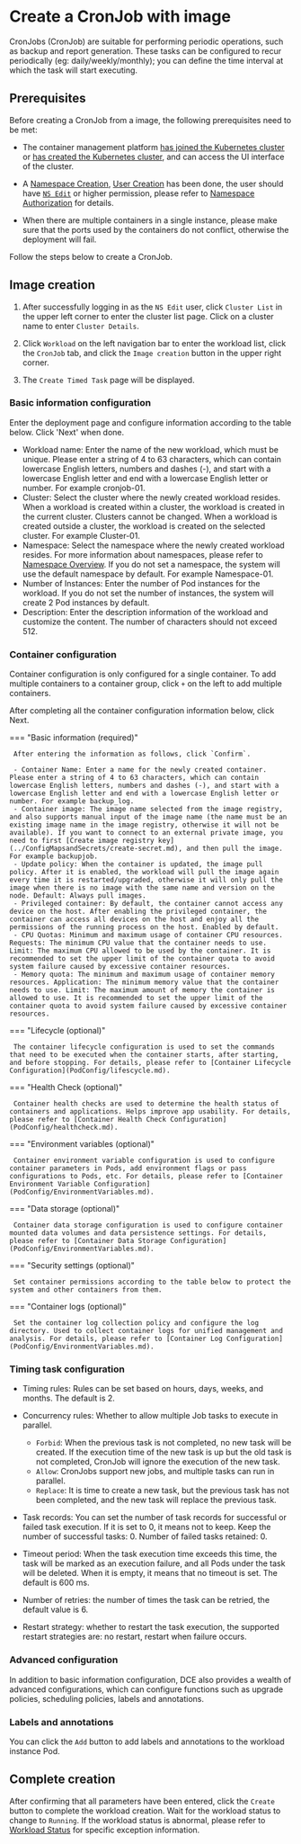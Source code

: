# Create a CronJob with image

CronJobs (CronJob) are suitable for performing periodic operations, such as backup and report generation. These tasks can be configured to recur periodically (eg: daily/weekly/monthly); you can define the time interval at which the task will start executing.

## Prerequisites

Before creating a CronJob from a image, the following prerequisites need to be met:

- The container management platform [has joined the Kubernetes cluster](../Clusters/JoinACluster.md) or [has created the Kubernetes cluster](../Clusters/CreateCluster.md), and can access the UI interface of the cluster.

- A [Namespace Creation](../Namespaces/createtens.md), [User Creation](../../../ghippo/04UserGuide/01UserandAccess/User.md) has been done, the user should have [`NS Edit`](../Permissions/PermissionBrief.md#ns-edit) or higher permission, please refer to [Namespace Authorization](../Permissions/Cluster-NSAuth.md) for details.

- When there are multiple containers in a single instance, please make sure that the ports used by the containers do not conflict, otherwise the deployment will fail.

Follow the steps below to create a CronJob.

## Image creation

1. After successfully logging in as the `NS Edit` user, click `Cluster List` in the upper left corner to enter the cluster list page. Click on a cluster name to enter `Cluster Details`.

     

2. Click `Workload` on the left navigation bar to enter the workload list, click the `CronJob` tab, and click the `Image creation` button in the upper right corner.

     

3. The `Create Timed Task` page will be displayed.

### Basic information configuration

Enter the deployment page and configure information according to the table below. Click 'Next' when done.



- Workload name: Enter the name of the new workload, which must be unique. Please enter a string of 4 to 63 characters, which can contain lowercase English letters, numbers and dashes (-), and start with a lowercase English letter and end with a lowercase English letter or number. For example cronjob-01.
- Cluster: Select the cluster where the newly created workload resides. When a workload is created within a cluster, the workload is created in the current cluster. Clusters cannot be changed. When a workload is created outside a cluster, the workload is created on the selected cluster. For example Cluster-01.
- Namespace: Select the namespace where the newly created workload resides. For more information about namespaces, please refer to [Namespace Overview](../Namespaces/createns.md). If you do not set a namespace, the system will use the default namespace by default. For example Namespace-01.
- Number of Instances: Enter the number of Pod instances for the workload. If you do not set the number of instances, the system will create 2 Pod instances by default.
- Description: Enter the description information of the workload and customize the content. The number of characters should not exceed 512.

### Container configuration

Container configuration is only configured for a single container. To add multiple containers to a container group, click `+` on the left to add multiple containers.

After completing all the container configuration information below, click Next.

=== "Basic information (required)"

     

     After entering the information as follows, click `Confirm`.

     - Container Name: Enter a name for the newly created container. Please enter a string of 4 to 63 characters, which can contain lowercase English letters, numbers and dashes (-), and start with a lowercase English letter and end with a lowercase English letter or number. For example backup_log.
     - Container image: The image name selected from the image registry, and also supports manual input of the image name (the name must be an existing image name in the image registry, otherwise it will not be available). If you want to connect to an external private image, you need to first [Create image registry key](../ConfigMapsandSecrets/create-secret.md), and then pull the image. For example backupjob.
     - Update policy: When the container is updated, the image pull policy. After it is enabled, the workload will pull the image again every time it is restarted/upgraded, otherwise it will only pull the image when there is no image with the same name and version on the node. Default: Always pull images.
     - Privileged container: By default, the container cannot access any device on the host. After enabling the privileged container, the container can access all devices on the host and enjoy all the permissions of the running process on the host. Enabled by default.
     - CPU Quotas: Minimum and maximum usage of container CPU resources. Requests: The minimum CPU value that the container needs to use. Limit: The maximum CPU allowed to be used by the container. It is recommended to set the upper limit of the container quota to avoid system failure caused by excessive container resources.
     - Memory quota: The minimum and maximum usage of container memory resources. Application: The minimum memory value that the container needs to use. Limit: The maximum amount of memory the container is allowed to use. It is recommended to set the upper limit of the container quota to avoid system failure caused by excessive container resources.

=== "Lifecycle (optional)"

     The container lifecycle configuration is used to set the commands that need to be executed when the container starts, after starting, and before stopping. For details, please refer to [Container Lifecycle Configuration](PodConfig/lifescycle.md).

     

=== "Health Check (optional)"

     Container health checks are used to determine the health status of containers and applications. Helps improve app usability. For details, please refer to [Container Health Check Configuration](PodConfig/healthcheck.md).

     

=== "Environment variables (optional)"

     Container environment variable configuration is used to configure container parameters in Pods, add environment flags or pass configurations to Pods, etc. For details, please refer to [Container Environment Variable Configuration](PodConfig/EnvironmentVariables.md).

     

=== "Data storage (optional)"

     Container data storage configuration is used to configure container mounted data volumes and data persistence settings. For details, please refer to [Container Data Storage Configuration](PodConfig/EnvironmentVariables.md).

     

=== "Security settings (optional)"

     Set container permissions according to the table below to protect the system and other containers from them.

     

=== "Container logs (optional)"

     Set the container log collection policy and configure the log directory. Used to collect container logs for unified management and analysis. For details, please refer to [Container Log Configuration](PodConfig/EnvironmentVariables.md).
    
     

### Timing task configuration



- Timing rules: Rules can be set based on hours, days, weeks, and months. The default is 2.
- Concurrency rules: Whether to allow multiple Job tasks to execute in parallel.

     - `Forbid`: When the previous task is not completed, no new task will be created. If the execution time of the new task is up but the old task is not completed, CronJob will ignore the execution of the new task.
     - `Allow`: CronJobs support new jobs, and multiple tasks can run in parallel.
     - `Replace`: It is time to create a new task, but the previous task has not been completed, and the new task will replace the previous task.
    
- Task records: You can set the number of task records for successful or failed task execution. If it is set to 0, it means not to keep. Keep the number of successful tasks: 0. Number of failed tasks retained: 0.
- Timeout period: When the task execution time exceeds this time, the task will be marked as an execution failure, and all Pods under the task will be deleted. When it is empty, it means that no timeout is set. The default is 600 ms.
- Number of retries: the number of times the task can be retried, the default value is 6.
- Restart strategy: whether to restart the task execution, the supported restart strategies are: no restart, restart when failure occurs.

### Advanced configuration

In addition to basic information configuration, DCE also provides a wealth of advanced configurations, which can configure functions such as upgrade policies, scheduling policies, labels and annotations.

### Labels and annotations

You can click the `Add` button to add labels and annotations to the workload instance Pod.



## Complete creation

After confirming that all parameters have been entered, click the `Create` button to complete the workload creation. Wait for the workload status to change to `Running`.
If the workload status is abnormal, please refer to [Workload Status](../Workloads/PodConfig/workload-status.md) for specific exception information.